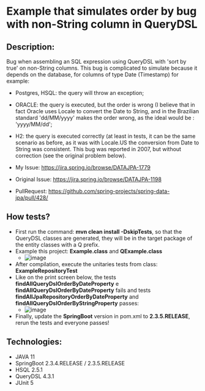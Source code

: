 # Example that simulates order by bug with non-String column in QueryDSL
## Description:
Bug when assembling an SQL expression using QueryDSL with 'sort by true' on non-String columns.
This bug is complicated to simulate because it depends on the database, for columns of type Date (Timestamp) for example:
* Postgres, HSQL: the query will throw an exception;
* ORACLE: the query is executed, but the order is wrong 
(I believe that in fact Oracle uses Locale to convert the Date to String, and in the Brazilian standard 'dd/MM/yyyy' makes the order wrong, as the ideal would be : 'yyyy/MM/dd';
* H2: the query is executed correctly (at least in tests, it can be the same scenario as before, as it was with Locale.US the conversion from Date to String was consistent.
This bug was reported in 2007, but without correction (see the original problem below).

* My Issue: https://jira.spring.io/browse/DATAJPA-1779
* Original Issue: https://jira.spring.io/browse/DATAJPA-1198
* PullRequest: https://github.com/spring-projects/spring-data-jpa/pull/428/

## How tests?
* First run the command: **mvn clean install -DskipTests**, so that the QueryDSL classes are generated, they will be in the target package of the entity classes with a Q prefix.
* Example this project: **Example.class** and **QExample.class** 
  * ![image](https://user-images.githubusercontent.com/9442331/99594021-5b347400-29d1-11eb-95a3-9735b34cda4a.png)
* After compilation, execute the unitaries tests from class: **ExampleRepositoryTest** 
* Like on the print screen below, the tests **findAllQueryDslOrderByDateProperty** e **findAllQueryDslOrderByDateProperty** fails and 
tests **findAllJpaRepositoryOrderByDateProperty** and **findAllQueryDslOrderByStringProperty** passes:
  * ![image](https://user-images.githubusercontent.com/9442331/99594433-f2013080-29d1-11eb-978e-d051b63f29e1.png)
* Finally, update the **SpringBoot** version in pom.xml to **2.3.5.RELEASE**, rerun the tests and everyone passes!

## Technologies:
* JAVA 11
* SpringBoot 2.3.4.RELEASE / 2.3.5.RELEASE
* HSQL 2.5.1
* QueryDSL 4.3.1
* JUnit 5
